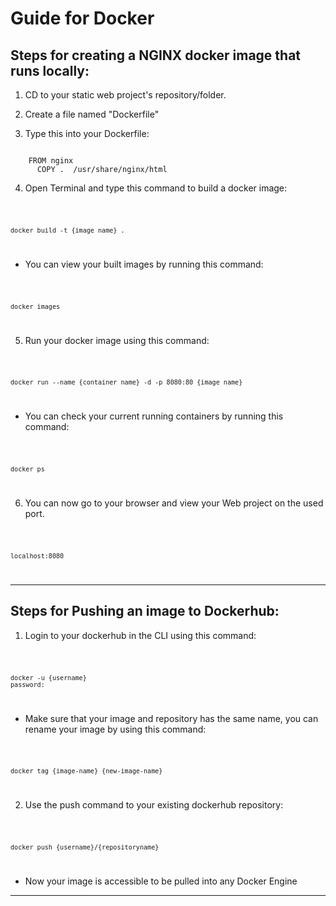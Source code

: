 # Guide for Docker

## Steps for creating a NGINX docker image that runs locally:

1) CD to your static web project's repository/folder.

2) Create a file named "Dockerfile"

3) Type this into your Dockerfile:

<code>
    FROM nginx
	  COPY .  /usr/share/nginx/html
</code>
	

4) Open Terminal and type this command to build a docker image:

<code>

    docker build -t {image name} . 
    
</code>
	

- You can view your built images by running this command:

<code> 

    docker images 

</code>
	

5) Run your docker image using this command:

<code> 

    docker run --name {container name} -d -p 8080:80 {image name}

</code>
	

- You can check your current running containers by running this command:

<code> 

    docker ps

</code>
	

6) You can now go to your browser and view your Web project on the used port.

<code> 

    localhost:8080

</code>
	

<hr>

## Steps for Pushing an image to Dockerhub:

1) Login to your dockerhub in the CLI using this command:

<code> 

    docker -u {username}
	password:

</code>
	

- Make sure that your image and repository has the same name, you can rename your image by using this command:

<code> 

    docker tag {image-name} {new-image-name}

</code>
	

2) Use the push command to your existing dockerhub repository:

<code> 

    docker push {username}/{repositoryname}

</code>
	

- Now your image is accessible to be pulled into any Docker Engine

<hr>
